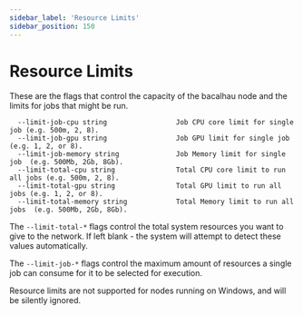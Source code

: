 ```yaml
---
sidebar_label: 'Resource Limits'
sidebar_position: 150
---
```


# Resource Limits

These are the flags that control the capacity of the bacalhau node and the limits for jobs that might be run.

```
  --limit-job-cpu string                 Job CPU core limit for single job (e.g. 500m, 2, 8).
  --limit-job-gpu string                 Job GPU limit for single job (e.g. 1, 2, or 8).
  --limit-job-memory string              Job Memory limit for single job  (e.g. 500Mb, 2Gb, 8Gb).
  --limit-total-cpu string               Total CPU core limit to run all jobs (e.g. 500m, 2, 8).
  --limit-total-gpu string               Total GPU limit to run all jobs (e.g. 1, 2, or 8).
  --limit-total-memory string            Total Memory limit to run all jobs  (e.g. 500Mb, 2Gb, 8Gb).
```

The `--limit-total-*` flags control the total system resources you want to give to the network.  If left blank - the system will attempt to detect these values automatically.

The `--limit-job-*` flags control the maximum amount of resources a single job can consume for it to be selected for execution.

Resource limits are not supported for nodes running on Windows, and will be silently ignored.
